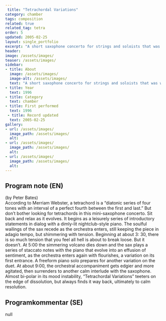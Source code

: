 ```yaml
---
 title: "Tetrachordal Variations"
category: chamber
tags: composition
related: true
related_tag: tetra
order: 5
updated: 2005-02-25
layout: single_portfolio
excerpt: "A short saxophone concerto for strings and soloists that was written for myself and Richie Beirach as soloists."
header: 
image: /assets/images/
teaser: /assets/images/
sidebar:
- title: About
  image: /assets/images/
  image-alt: /assets/images/
  text: "A short saxophone concerto for strings and soloists that was written for myself and Richie Beirach as soloists."
- title: Year
  text: 1996
- title: Category
  text: chamber
- title: First performed
  text: 1996
 - title: Record updated
  text: 2005-02-25
gallery:
- url: /assets/images/
  image_path: /assets/images/
  alt: 
- url: /assets/images/
  image_path: /assets/images/
  alt: 
- url: /assets/images/
  image_path: /assets/images/
  alt: 
---
```

<h2>Program note (EN)</h2>
(by Peter Bates)<br />
According to Merriam Webster, a
tetrachord is a “diatonic series of four
tones with an interval of a perfect
fourth between the first and last.” But
don’t bother looking for tetrachords
in this mini-saxophone concerto. Sit
back and relax as it evolves. It begins
as a leisurely series of introductory
statements in dialog with a dimly-lit
nightclub-style piano. The soulful
wailings of the sax recede as the
orchestra enters, still keeping the
piece in adagio tempo, but shimmering with tension. Beginning at about 3:
30, there is so much tension that you
feel all hell is about to break loose.
But it doesn’t. At 5:00 the simmering
volcano dies down and the sax plays
a series of staccato notes with the
piano that evolve into an effusion of
sentiment, as the orchestra enters
again with flourishes, a variation on
its first entrance. A freeform piano
solo prepares for another variation on
the duet. At about 9:00, the orchestral
accompaniment gets edgier and more
agitated, then surrenders to another
calm interlude with the saxophone.
Almost bi-polar in its mood instability,
“Tetrachordal Variations” teeters on
the edge of dissolution, but always
finds it way back, ultimately to calm
resolution.

<h2>Programkommentar (SE)</h2>
null



